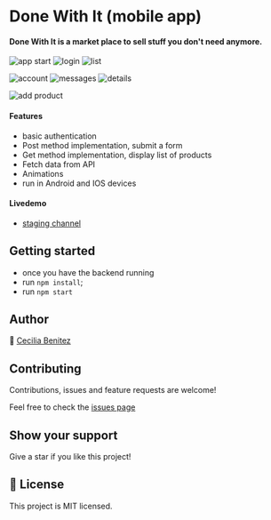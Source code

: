 # Done With It (mobile app)

#### Done With It is a market place to sell stuff you don't need anymore.

![app start](./screens/screen-1.jpeg) ![login](./screens/screen-2.jpeg) ![list](./screens/screen-3.jpeg)

![account](./screens/screen-4.jpeg) ![messages](./screens/screen-5.jpeg) ![details](./screens/screen-6.jpeg)

![add product](./screens/screen-7.jpeg)

#### Features
- basic authentication
- Post method implementation, submit a form
- Get method implementation, display list of products
- Fetch data from API
- Animations
- run in Android and IOS devices

#### Livedemo
- [staging channel](https://expo.io/@cecipeke/projects/DoneWithIt?release-channel=staging)


## Getting started
- once you have the backend running
- run `npm install`;
- run `npm start`


## Author
👤 [Cecilia Benitez](https://ceciliabenitez.com/)


## Contributing

Contributions, issues and feature requests are welcome!

Feel free to check the [issues page](https://github.com/Ceci007/done-with-it/issues)


## Show your support

Give a star if you like this project!


## 📝 License

This project is MIT licensed.
